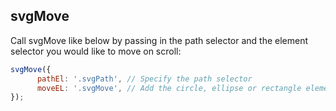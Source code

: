 ## svgMove

Call svgMove like below by passing in the path selector and the element selector you would like to move on scroll: 

```javascript
svgMove({
      pathEl: '.svgPath', // Specify the path selector
      moveEL: '.svgMove', // Add the circle, ellipse or rectangle element selector
});
```
